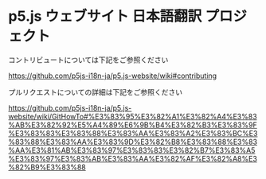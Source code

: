 # p5.js ウェブサイト 日本語翻訳 プロジェクト

コントリビュートについては下記をご参照ください

https://github.com/p5js-i18n-ja/p5.js-website/wiki#contributing

プルリクエストについての詳細は下記をご参照ください

https://github.com/p5js-i18n-ja/p5.js-website/wiki/GitHowTo#%E3%83%95%E3%82%A1%E3%82%A4%E3%83%AB%E3%82%92%E5%A4%89%E6%9B%B4%E3%82%B3%E3%83%9F%E3%83%83%E3%83%88%E3%83%AA%E3%83%A2%E3%83%BC%E3%83%88%E3%83%AA%E3%83%9D%E3%82%B8%E3%83%88%E3%83%AA%E3%81%AB%E3%83%97%E3%83%83%E3%82%B7%E3%83%A5%E3%83%97%E3%83%AB%E3%83%AA%E3%82%AF%E3%82%A8%E3%82%B9%E3%83%88